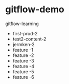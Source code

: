 # gitflow-demo
gitflow-learning

* first-prod-2
* test2-content-2
* jermken-2
* feature -1
* feature -2
* feature -3
* feature -4
* feature -5
* feature -6
